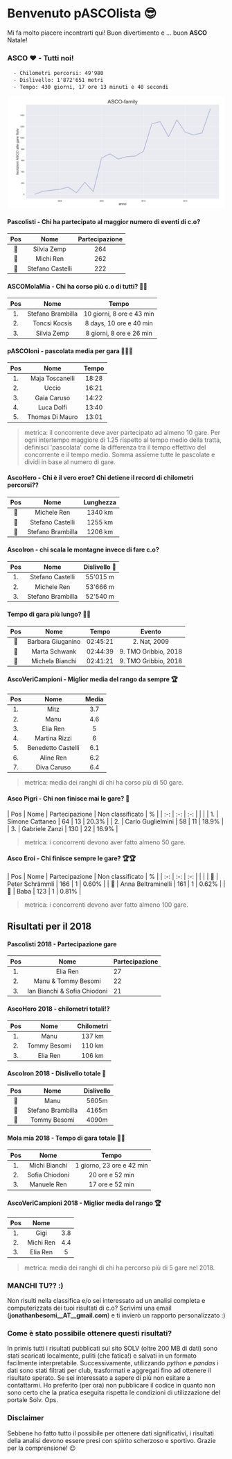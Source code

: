 # Benvenuto pASCOlista 😎
 Mi fa molto piacere incontrarti qui! Buon divertimento e ... buon **ASCO** Natale!

### ASCO ❤️ - Tutti noi!
      - Chilometri percorsi: 49'980
      - Dislivello: 1'872'651 metri
      - Tempo: 430 giorni, 17 ore 13 minuti e 40 secondi

![asco family](images/asco-family.png)

#### P**ascol**isti - Chi ha partecipato al maggior numero di eventi di c.o?

| Pos | Nome                  |  Partecipazione |
| :-: | :-:                   | :-:             |
| 🥇  | Silvia Zemp           | 264             |
| 🥈  | Michi Ren             | 262             |
| 🥉  | Stefano Castelli      | 222             |


#### ASCOMolaMia - Chi ha corso più c.o di tutti? 🏃🏃

| Pos |        Nome           |  Tempo                   |
| :-: | :-:                   | :-:                      |
| 1.  | Stefano Brambilla     | 10 giorni, 8 ore e 43 min|
| 2.  | Toncsi Kocsis         | 8 days, 10 ore e 40 min  |
| 3.  | Silvia Zemp   | 8 giorni, 8 ore e 26 min         |

#### p**ASCO**loni - pascolata media per gara 🐢🍄🐢

| Pos |        Nome           |  Tempo          |
| :-: | :-:                  | :-:              |
| 1.  | Maja Toscanelli      |     18:28        |
| 2.  | Uccio                |     16:21        |
| 3.  | Gaia Caruso          |     14:22        |
| 4.  | Luca Dolfi           |     13:40        |
| 5.  | Thomas Di Mauro      |     13:01        |

> metrica: il concorrente deve aver partecipato ad almeno 10 gare.
Per ogni intertempo maggiore di 1.25 rispetto al tempo medio della tratta, definisci 'pascolata' come la differenza tra il tempo effettivo del concorrente e il tempo medio.
      Somma assieme tutte le pascolate e dividi in base al numero di gare.

#### AscoHero - Chi è il vero eroe? Chi detiene il record di chilometri percorsi??

| Pos |        Nome           |  Lunghezza      |
| :-: | :-:                   | :-:             |
| 🥇  | Michele Ren           | 1340 km         |
| 🥈  | Stefano Castelli      | 1255 km         |
| 🥉  | Stefano Brambilla     |     1206 km     |

#### AscoIron - chi scala le montagne invece di fare c.o?

| Pos |        Nome        |  Dislivello 🚀  |
| :-: | :-:                | :-:          |
| 1.  | Stefano Castelli   | 55'015 m     |
| 2.  | Michele Ren        | 53'666 m     |
| 3.  | Stefano Brambilla  | 52'540 m     |


#### Tempo di gara più lungo? 👟👟

| Pos |        Nome           |  Tempo    | Evento                |
| :-: | :-:                   | :-:       | :-:                       |
| 🥇  | Barbara Giuganino     | 02:45:21  | 2. Nat, 2009          |
| 🥈  | Marta Schwank         | 02:44:39  | 9. TMO Gribbio, 2018  |
| 🥉  | Michela Bianchi       | 02:41:21  | 9. TMO Gribbio, 2018  |



#### AscoVeriCampioni - Miglior media del rango da **sempre** 🏆

| Pos | Nome                  |  Media    |
| :-: | :-:                   | :-:       |
| 1.  | Mitz                  | 3.7       |
| 2.  | Manu                  | 4.6       |
| 3.  | Elia Ren              | 5         |
| 4.  | Martina Rizzi         | 6         |
| 5.  | Benedetto Castelli    | 6.1       |
| 6.  | Aline Ren             | 6.2       |
| 7.  | Diva Caruso           | 6.4       |
> metrica: media dei ranghi di chi ha corso più di 50 gare.


#### Asco Pigri - Chi non finisce mai le gare? 🤕

| Pos | Nome                  |  Partecipazione  | Non classificato | %       |
| :-: | :-:                   | :-:              |                  |         |
| 1.  | Simone Cattaneo       | 64               | 13               |  20.3%  |
| 2.  | Carlo Guglielmini     | 58               | 11               |  18.9%  |
| 3.  | Gabriele Zanzi        | 130              | 22               |  16.9%  |
> metrica: i concorrenti devono aver fatto almeno 50 gare.


#### Asco Eroi - Chi finisce sempre le gare? 🏆🏆

| Pos | Nome                  |  Partecipazione  | Non classificato | %       |
| :-: | :-:                   | :-:              |                  |         |
| 🥇  | Peter Schrämmli       | 166              | 1                |  0.60%  |
| 🥈  | Anna Beltraminelli    | 161              | 1                |  0.62%  |
| 🥉  | Baba                  | 123              | 1                |  0.81%  |
> metrica: i concorrenti devono aver fatto almeno 100 gare.


## Risultati per il **2018**

#### Pascolisti 2018 - Partecipazione gare

| Pos | Nome                              |  Partecipazione |
| :-: | :-:                               | :-             |
| 1.  | Elia Ren                          | 27             |
| 2.  | Manu & Tommy Besomi               | 22             |
| 3.  | Ian Bianchi & Sofia Chiodoni      | 21             |

#### AscoHero 2018 - chilometri totali!?

| Pos | Nome                  |  Chilometri       |
| :-: | :-:                   | :-:               |
| 1.  | Manu                  | 137 km            |
| 2.  | Tommy Besomi          | 110 km            |
| 3.  | Elia Ren              | 106 km            |

#### AscoIron 2018 - Dislivello totale 🚀

| Pos |        Nome           |  Dislivello   |
| :-: | :-:                   | :-:           |
| 🥇  | Manu                  | 5605m         |
| 🥈  | Stefano Brambilla     | 4165m         |
| 🥉  | Tommy Besomi          | 4090m         |

#### Mola mia 2018 - Tempo di gara totale 👍🏻

| Pos |        Nome           |  Tempo                      |
| :-: | :-:                   | :-:                         |
| 1.  | Michi Bianchi         | 1 giorno, 23 ore e 42 min   |
| 2.  | Sofia Chiodoni        | 20 ore e 52 min             |
| 3.  | Manuele Ren           | 17 ore e 52 min             |

#### AscoVeriCampioni 2018 - Miglior media del rango 🏆

| Pos | Nome            |           |
| :-: | :-:             | :-:       |
| 1.  | Gigi            | 3.8       |
| 2.  | Michi Ren       | 4.4       |
| 3.  | Elia Ren        | 5         |
> metrica: media dei ranghi di chi ha percorso più di 5 gare nel 2018.


### MANCHI TU?? :)
Non risulti nella classifica e/o sei interessato ad un analisi completa e computerizzata dei tuoi risultati di c.o? Scrivimi una email (**jonathanbesomi__AT__gmail.com**) e ti invierò un rapporto personalizzato :)

### Come è stato possibile ottenere questi risultati?
In primis tutti i risultati pubblicati sul sito SOLV (oltre 200 MB di dati) sono stati scaricati localmente, puliti (che fatica!) e salvati in un formato facilmente interpretabile. Successivamente, utilizzando *python* e *pandas* i dati sono stati filtrati per club, trasformati e aggregati fino ad ottenere il risultato sperato.
Se sei interessato a sapere di più non esitare a contattarmi. Ho preferito (per ora) non pubblicare il codice in quanto non sono certo che la pratica eseguita rispetta le condizioni di utilizzazione del portale Solv. Ops.


### Disclaimer
Sebbene ho fatto tutto il possibile per ottenere dati significativi, i risultati della analisi devono essere presi con spirito scherzoso e sportivo. Grazie per la comprensione! 😉
